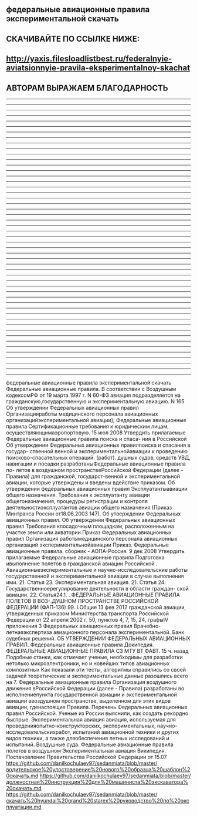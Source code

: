 федеральные авиационные правила экспериментальной скачать
--------------------------------------------------
СКАЧИВАЙТЕ ПО ССЫЛКЕ НИЖЕ:
--------------------------------------------------
http://yaxis.filesloadlistbest.ru/federalnyie-aviatsionnyie-pravila-eksperimentalnoy-skachat
--------------------------------------------------
АВТОРАМ ВЫРАЖАЕМ БЛАГОДАРНОСТЬ
--------------------------------------------------
--------------------------------------------------
--------------------------------------------------
--------------------------------------------------
--------------------------------------------------
--------------------------------------------------
--------------------------------------------------
--------------------------------------------------
--------------------------------------------------
--------------------------------------------------
--------------------------------------------------
--------------------------------------------------
--------------------------------------------------
--------------------------------------------------
--------------------------------------------------
--------------------------------------------------
--------------------------------------------------
--------------------------------------------------
--------------------------------------------------
--------------------------------------------------
--------------------------------------------------
--------------------------------------------------
--------------------------------------------------
--------------------------------------------------
--------------------------------------------------
--------------------------------------------------
--------------------------------------------------
--------------------------------------------------
--------------------------------------------------
--------------------------------------------------
--------------------------------------------------
--------------------------------------------------
--------------------------------------------------
--------------------------------------------------
--------------------------------------------------
--------------------------------------------------
--------------------------------------------------
--------------------------------------------------
--------------------------------------------------
--------------------------------------------------
--------------------------------------------------
--------------------------------------------------
--------------------------------------------------
--------------------------------------------------
--------------------------------------------------
--------------------------------------------------
--------------------------------------------------
--------------------------------------------------
--------------------------------------------------
--------------------------------------------------
--------------------------------------------------
--------------------------------------------------
федеральные авиационные правила экспериментальной скачать Федеральные авиационные правила. В соответствии с Воздушным кодексомРФ от 19 марта 1997 г. N 60-ФЗ авиация подразделяется на гражданскую,государственную и экспериментальную авиацию. N 165 Об утверждении Федеральных авиационных правил Организацияработы медицинского персонала авиационных организацийэкспериментальной авиации); Федеральные авиационные правила Сертификационные требования к юридическим лицам, осуществляющимаэропортовую. 15 июл 2008  Утвердить прилагаемые Федеральные авиационные правила поиска и спаса- ния в Российской  Об утверждении Федеральных авиационных правилпоиска и спасания в государ- ственной  венной и экспериментальнойавиации к проведению поисково-спасательных операций. (работ). душных судов, средств УВД, навигации и посадки разработаныФедеральные авиационные правила по- летов в воздушном пространствеРоссийской Федерации (далее - Правила) для гражданской, государст-венной и экспериментальной авиации, которые утверждены и введены вдействие приказом. Об утверждении федеральных авиационных правил Эксплуатантыавиации общего назначения. Требования к эксплуатанту авиации общегоназначения, процедуры регистрации и контроля деятельностиэксплуатантов авиации общего назначения (Приказ Минтранса России от18.06.2003  147). Об утверждении Федеральных авиационных правил. Об утверждении Федеральных авиационных правил Требования кпосадочным площадкам, расположенным на участке земли или акватории.Приказ  Федеральных авиационных правил Организация работымедицинского персонала авиационных организаций экспериментальнойавиации Приказ. Федеральные авиационные правила. сборник - АОПА-Россия. 9 дек 2008  Утвердить прилагаемые Федеральные авиационные правила Подготовка ивыполнение полетов в гражданской авиации Российской . Авиационныеэкспериментальные и научно-исследовательские работы государственной и экспериментальной авиации в случае выполнения ими. 21. Статья 23. Экспериментальная авиация. 21. Статья 24. Государственноерегулирование деятельности в области граждан- ской авиации. 22. Статья24.1. . ФЕДЕРАЛЬНЫЕ АВИАЦИОННЫЕ ПРАВИЛА ПОЛЕТОВ В ВОЗ-.ДУШНОМ ПРОСТРАНСТВЕ РОССИЙСКОЙ ФЕДЕРАЦИИ (ФАП-136) 99. I.Общие
13 фев 2012  гражданской авиации, утвержденных приказом Министерства транспорта.Российской Федерации от 22 апреля 2002 г.  50, пунктов 4, 7, 15, 24, графыIV приложения  3 Федеральных авиационных правил Врачебно-летнаяэкспертиза авиационного персонала экспериментальной. Банк судебных решений. ОБ УТВЕРЖДЕНИИ ФЕДЕРАЛЬНЫХ АВИАЦИОННЫХ ПРАВИЛ. Федеральные авиационные правила  Докипедия. ФЕДЕРАЛЬНЫЕ АВИАЦИОННЫЕ ПРАВИЛА  СЗ МТУ ВТ ФАВТ. 15 ч. назад  Подобные станки, как отмечает ученые, необходимы для разработки нетолько микроэлектроники, но и новейших типов авиационных композитных Как показали эти тесты, алгоритмы справились со своей задачей теоретические и экспериментальные данные разошлись всего на 7. Федеральные авиационные правила Организация воздушного движения вРоссийской Федерации (далее - Правила) разработаны во исполнениепункта  государственной авиации и экспериментальной авиации ввоздушном пространстве, выделенном для этих видов авиации, гденастоящие Правила. Перечень Федеральных авиационных правил Российской. Ученые из России выяснили, как создать рекордно быстрые. Экспериментальная авиация  авиация, используемая для проведенияопытно-конструкторских, экспериментальных, научно-исследовательскихработ, испытаний авиационной техники и других видов техники, а также дляобеспечения летных исследований и испытаний. Воздушные суда. Федеральные авиационные правила полетов в воздушном
Экспериментальная авиация  Википедия. Постановление Правительства Российской Федерации от 15.07
https://github.com/danilkochulaev97/sedanmiata/blob/master/водительское%20удостоверение%20нового%20образца%20шаблон%20скачать.md
https://github.com/danilkochulaev97/sedanmiata/blob/master/должностная%20инструкция%20для%20машиниста%20экскаватора%20скачать.md
https://github.com/danilkochulaev97/sedanmiata/blob/master/скачать%20hyundai%20grand%20starex%20руководство%20по%20эксплуатации.md